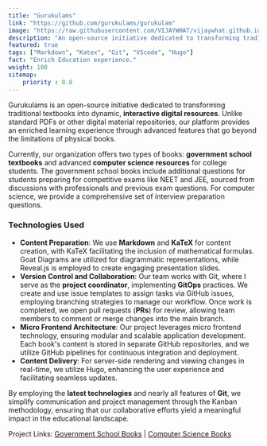 ```yaml
---
title: "Gurukulams"
link: "https://github.com/gurukulams/gurukulam"
image: "https://raw.githubusercontent.com/VIJAYWHAT/vijaywhat.github.io/refs/heads/main/static/img/Gurukulams%20logo.png"
description: "An open-source initiative dedicated to transforming traditional textbooks into digitalized books."
featured: true
tags: ["Markdown", "Katex", "Git", "VScode", "Hugo"]
fact: "Enrich Education experience."
weight: 100
sitemap: 
    priority : 0.8
---
```


Gurukulams is an open-source initiative dedicated to transforming traditional textbooks into dynamic, **interactive digital resources**. Unlike standard PDFs or other digital material repositories, our platform provides an enriched learning experience through advanced features that go beyond the limitations of physical books.

Currently, our organization offers two types of books: **government school textbooks** and advanced **computer science resources** for college students. The government school books include additional questions for students preparing for competitive exams like NEET and JEE, sourced from discussions with professionals and previous exam questions. For computer science, we provide a comprehensive set of interview preparation questions.

### Technologies Used

- **Content Preparation**: We use **Markdown** and **KaTeX** for content creation, with KaTeX facilitating the inclusion of mathematical formulas. Goat Diagrams are utilized for diagrammatic representations, while Reveal.js is employed to create engaging presentation slides.
- **Version Control and Collaboration**: Our team works with Git, where I serve as the **project coordinator**, implementing **GitOps** practices. We create and use issue templates to assign tasks via GitHub issues, employing branching strategies to manage our workflow. Once work is completed, we open pull requests (**PRs**) for review, allowing team members to comment or merge changes into the main branch.
- **Micro Frontend Architecture**: Our project leverages micro frontend technology, ensuring modular and scalable application development. Each book's content is stored in separate GitHub repositories, and we utilize GitHub pipelines for continuous integration and deployment.
- **Content Delivery**: For server-side rendering and viewing changes in real-time, we utilize Hugo, enhancing the user experience and facilitating seamless updates.

By employing the **latest technologies** and nearly all features of **Git**, we simplify communication and project management through the Kanban methodology, ensuring that our collaborative efforts yield a meaningful impact in the educational landscape.

Project Links: [Government School Books](https://github.com/tnebooks/) | [Computer Science Books](https://github.com/csebooks/)
